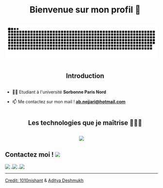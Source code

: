 <div id="user-content-toc">
  <ul align="center">
    <summary><h1 style="display: inline-block">Bienvenue sur mon profil 👋 </h1></summary>
  </ul>
</div>


<!--- snake -->
<div align="center">
  <img  src="https://github.com/1999AZZAR/1999AZZAR/blob/main/resources/img/grid-snake.svg"
       alt="snake" /></a>
</div>


<!--h2 without bottom border-->
<div id="user-content-toc">
  <ul align="center">
    <summary><h2 style="display: inline-block">Introduction</h2></summary>
  </ul>
</div>


<!--Intro start-->

- 👨‍🎓 Etudiant à l'université **Sorbonne Paris Nord**

- 📫 Me contactez sur mon mail ! **ab.nejjari@hotmail.com**

<!--Intro end-->

<!--h1 without bottom border-->
<div id="user-content-toc">
  <ul align="center">
    <summary><h2 style="display: inline-block">Les technologies que je maîtrise 👨🏻‍💻</h2></summary>
  </ul>
</div>
<!--tech stack icons-->
<p align="center">
  <a href="https://skillicons.dev">
    <img src="https://skillicons.dev/icons?i=html,css,php,py,java,js,jquery,react,nodejs,bootstrap,c,powershell,postgresql,mysql,bash,linux,discord,bots,selenium,gherkin,docker,jenkins,github,git,idea,vscode,eclipse,figma,ps&perline=14" />
  </a>
</p>



<h2> Contactez moi ! <img src='https://raw.githubusercontent.com/ShahriarShafin/ShahriarShafin/main/Assets/handshake.gif' width="100px"> </h2>

<a href = 'https://www.linkedin.com/in/abdenour-nejjari-57a4ba254/'> <img width = '32px' align= 'center' src="https://raw.githubusercontent.com/rahulbanerjee26/githubAboutMeGenerator/main/icons/linked-in-alt.svg"/></a>‎ ‎ ‎ ‎ <a href = 'https://github.com/AbdenourN'> <img width = '32px' align= 'center' src="https://raw.githubusercontent.com/rahulbanerjee26/githubAboutMeGenerator/main/icons/github.svg"/></a> ‎ ‎ ‎ <a href = 'https://abdenourn.github.io/Abdenour-Portfolio/'> <img width = '32px' align= 'center' src="https://raw.githubusercontent.com/rahulbanerjee26/githubAboutMeGenerator/main/icons/portfolio.png"/>



----------------------------------------------------------------------
Credit: [1010nishant](https://github.com/1010nishant) & [Aditya Deshmukh](https://github.com/Aditya664)
